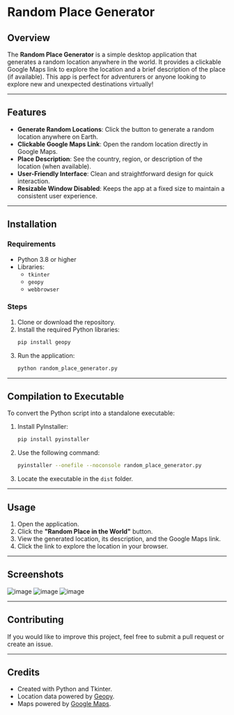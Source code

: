 # Random Place Generator

## Overview
The **Random Place Generator** is a simple desktop application that generates a random location anywhere in the world. It provides a clickable Google Maps link to explore the location and a brief description of the place (if available). This app is perfect for adventurers or anyone looking to explore new and unexpected destinations virtually!

---

## Features
- **Generate Random Locations**: Click the button to generate a random location anywhere on Earth.
- **Clickable Google Maps Link**: Open the random location directly in Google Maps.
- **Place Description**: See the country, region, or description of the location (when available).
- **User-Friendly Interface**: Clean and straightforward design for quick interaction.
- **Resizable Window Disabled**: Keeps the app at a fixed size to maintain a consistent user experience.

---

## Installation

### Requirements
- Python 3.8 or higher
- Libraries:
  - `tkinter`
  - `geopy`
  - `webbrowser`

### Steps
1. Clone or download the repository.
2. Install the required Python libraries:
   ```bash
   pip install geopy
   ```
3. Run the application:
   ```bash
   python random_place_generator.py
   ```

---

## Compilation to Executable
To convert the Python script into a standalone executable:
1. Install PyInstaller:
   ```bash
   pip install pyinstaller
   ```
2. Use the following command:
   ```bash
   pyinstaller --onefile --noconsole random_place_generator.py
   ```
3. Locate the executable in the `dist` folder.

---

## Usage
1. Open the application.
2. Click the **"Random Place in the World"** button.
3. View the generated location, its description, and the Google Maps link.
4. Click the link to explore the location in your browser.

---

## Screenshots
![image](https://github.com/user-attachments/assets/b4a7199a-1b39-4075-87fe-4f7c0f4ddb8e)
![image](https://github.com/user-attachments/assets/dd060ebe-02ec-4c3a-bba8-87f0a4210acd)
![image](https://github.com/user-attachments/assets/5904652a-7d64-4345-afa2-71ea883f5d6a)


---

## Contributing
If you would like to improve this project, feel free to submit a pull request or create an issue.

---

## Credits
- Created with Python and Tkinter.
- Location data powered by [Geopy](https://geopy.readthedocs.io/).
- Maps powered by [Google Maps](https://www.google.com/maps).
